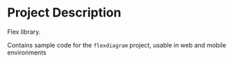# Project Description

Flex library.

Contains sample code for the ``flexdiagram`` project, usable in web and mobile environments